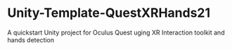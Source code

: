 # Unity-Template-QuestXRHands21
A quickstart Unity project for Oculus Quest uging XR Interaction toolkit and hands detection
